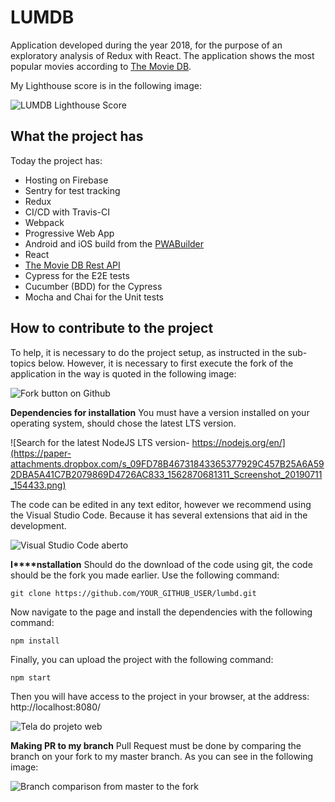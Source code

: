 # LUMDB
Application developed during the year 2018, for the purpose of an exploratory analysis of Redux with React. The application shows the most popular movies according to [The Movie DB](https://www.themoviedb.org/?language=en-US).

My Lighthouse score is in the following image:

![LUMDB Lighthouse Score](https://paper-attachments.dropbox.com/s_09FD78B46731843365377929C457B25A6A592DBA5A41C7B2079869D4726AC833_1562871054462_Screenshot_20190711_144201.png)

## What the project has

Today the project has:

- Hosting on Firebase
- Sentry for test tracking
- Redux
- CI/CD with Travis-CI
- Webpack
- Progressive Web App
- Android and iOS build from the [PWABuilder](https://www.pwabuilder.com/)
- React
- [The Movie DB Rest API](https://www.themoviedb.org/documentation/api)
- Cypress for the E2E tests
- Cucumber (BDD) for the Cypress
- Mocha and Chai for the Unit tests
## How to contribute to the project

To help, it is necessary to do the project setup, as instructed in the sub-topics below. However, it is necessary to first execute the fork of the application in the way is quoted in the following image:

![Fork button on Github](https://paper-attachments.dropbox.com/s_4C296FD04C70E1AA93F121DEEDBDB4413517CB63FFB0F178E10CA4F7986B7B6E_1561321377007_687474703a2f2f692e737461636b2e696d6775722e636f6d2f6c72346d6c2e706e67.png)



**Dependencies for installation**
You must have a version installed on your operating system, should chose the latest LTS version.

![Search for the latest NodeJS  LTS version- https://nodejs.org/en/](https://paper-attachments.dropbox.com/s_09FD78B46731843365377929C457B25A6A592DBA5A41C7B2079869D4726AC833_1562870681311_Screenshot_20190711_154433.png)


The code can be edited in any text editor, however we recommend using the Visual Studio Code. Because it has several extensions that aid in the development.

![Visual Studio Code aberto](https://paper-attachments.dropbox.com/s_09FD78B46731843365377929C457B25A6A592DBA5A41C7B2079869D4726AC833_1562870720652_Screenshot_20190711_154513.png)


**I****nstallation**
Should do the download of the code using git, the code should be the fork you made earlier. Use the following command:

    git clone https://github.com/YOUR_GITHUB_USER/lumbd.git

Now navigate to the page and install the dependencies with the following command:

    npm install

Finally, you can upload the project with the following command:

    npm start

Then you will have access to the project in your browser, at the address: http://localhost:8080/

![Tela do projeto web](https://paper-attachments.dropbox.com/s_09FD78B46731843365377929C457B25A6A592DBA5A41C7B2079869D4726AC833_1562870558301_Screenshot_20190711_154221.png)


**Making PR to my branch**
Pull Request must be done by comparing the branch on your fork to my master branch. As you can see in the following image:

![Branch comparison from master to the fork](https://paper-attachments.dropbox.com/s_92657E8B9CBF146FAAFF1F5A42F8C9DCF1F011A1782383B18B4CB42984430344_1562858184741_pr-to-my-branch.png)


